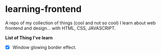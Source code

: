 # learning-frontend
A repo of my collection of things (cool and not so cool) I learn about web frontend and design... with HTML, CSS, JAVASCRIPT.

**List of Thing I've learn**
-[x] Window glowing border effect.
